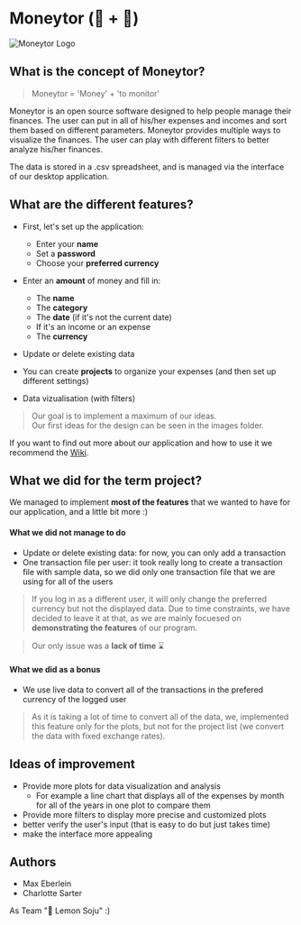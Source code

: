# Moneytor (💸 + 👀)

![Moneytor Logo](/assets/images/tux.png)

## What is the concept of Moneytor?

> Moneytor = 'Money' + 'to monitor'

Moneytor is an open source software designed to help people manage their finances. The user can put in all of his/her expenses and incomes and sort them based on different parameters.
Moneytor provides multiple ways to visualize the finances. The user can play with different filters to better analyze his/her finances.

The data is stored in a .csv spreadsheet, and is managed via the interface of our desktop application.

## What are the different features?

- First, let's set up the application:
  - Enter your **name**
  - Set a **password**
  - Choose your **preferred currency**

- Enter an **amount** of money and fill in:
  - The **name**
  - The **category** 
  - The **date** (if it's not the current date)
  - If it's an income or an expense
  - The **currency**

- Update or delete existing data

- You can create **projects** to organize your expenses (and then set up different settings)

- Data vizualisation (with filters)

> Our goal is to implement a maximum of our ideas.\
> Our first ideas for the design can be seen in the images folder.

If you want to find out more about our application and how to use it we recommend the [Wiki](https://github.com/charlottesarter/moneytor/wiki).

## What we did for the term project? 

We managed to implement **most of the features** that we wanted to have for our application, and a little bit more :)

#### What we did not manage to do

- Update or delete existing data: for now, you can only add a transaction
- One transaction file per user: it took really long to create a transaction file with sample data, so we did only one transaction file that we are using for all of the users
> If you log in as a different user, it will only change the preferred currency but not the displayed data. Due to time constraints, we have decided to leave it at that, as we are mainly focuesed on **demonstrating the features** of our program.

> Our only issue was a **lack of time** ⌛

#### What we did as a bonus

- We use live data to convert all of the transactions in the prefered currency of the logged user

> As it is taking a lot of time to convert all of the data, we, implemented this feature only for the plots, but not for the project list (we convert the data with fixed exchange rates).

## Ideas of improvement

- Provide more plots for data visualization and analysis
  - For example a line chart that displays all of the expenses by month for all of the years in one plot to compare them
- Provide more filters to display more precise and customized plots
- better verify the user's input (that is easy to do but just takes time)
- make the interface more appealing

## Authors 

- Max Eberlein
- Charlotte Sarter

As Team "🍋 Lemon Soju" :)
